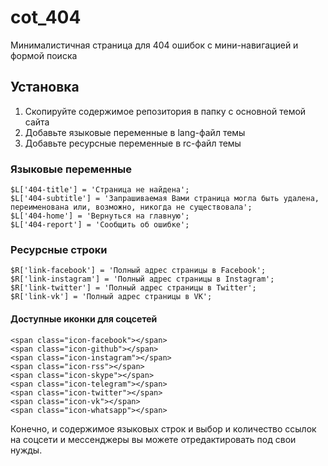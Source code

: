 # cot_404

Минималистичная страница для 404 ошибок с мини-навигацией и формой поиска

## Установка

1. Скопируйте содержимое репозитория в папку с основной темой сайта
2. Добавьте языковые переменные в lang-файл темы
3. Добавьте ресурсные переменные в rc-файл темы

### Языковые переменные

~~~
$L['404-title'] = 'Страница не найдена';
$L['404-subtitle'] = 'Запрашиваемая Вами страница могла быть удалена, переименована или, возможно, никогда не существовала';
$L['404-home'] = 'Вернуться на главную';
$L['404-report'] = 'Сообщить об ошибке';
~~~

### Ресурсные строки

~~~
$R['link-facebook'] = 'Полный адрес страницы в Facebook';
$R['link-instagram'] = 'Полный адрес страницы в Instagram';
$R['link-twitter'] = 'Полный адрес страницы в Twitter';
$R['link-vk'] = 'Полный адрес страницы в VK';
~~~

#### Доступные иконки для соцсетей

~~~
<span class="icon-facebook"></span>
<span class="icon-github"></span>
<span class="icon-instagram"></span>
<span class="icon-rss"></span>
<span class="icon-skype"></span>
<span class="icon-telegram"></span>
<span class="icon-twitter"></span>
<span class="icon-vk"></span>
<span class="icon-whatsapp"></span>
~~~

Конечно, и содержимое языковых строк и выбор и количество ссылок на соцсети и мессенджеры вы можете отредактировать под свои нужды.
